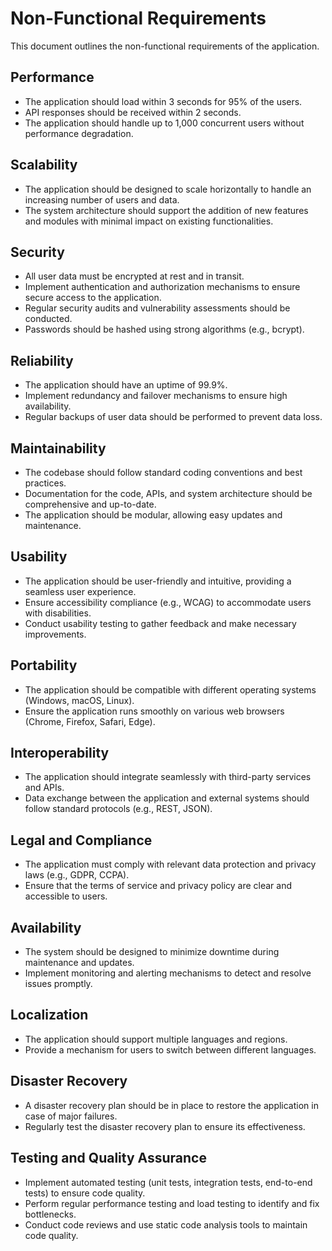 # Non-Functional Requirements

This document outlines the non-functional requirements of the application.

## Performance
- The application should load within 3 seconds for 95% of the users.
- API responses should be received within 2 seconds.
- The application should handle up to 1,000 concurrent users without performance degradation.

## Scalability
- The application should be designed to scale horizontally to handle an increasing number of users and data.
- The system architecture should support the addition of new features and modules with minimal impact on existing functionalities.

## Security
- All user data must be encrypted at rest and in transit.
- Implement authentication and authorization mechanisms to ensure secure access to the application.
- Regular security audits and vulnerability assessments should be conducted.
- Passwords should be hashed using strong algorithms (e.g., bcrypt).

## Reliability
- The application should have an uptime of 99.9%.
- Implement redundancy and failover mechanisms to ensure high availability.
- Regular backups of user data should be performed to prevent data loss.

## Maintainability
- The codebase should follow standard coding conventions and best practices.
- Documentation for the code, APIs, and system architecture should be comprehensive and up-to-date.
- The application should be modular, allowing easy updates and maintenance.

## Usability
- The application should be user-friendly and intuitive, providing a seamless user experience.
- Ensure accessibility compliance (e.g., WCAG) to accommodate users with disabilities.
- Conduct usability testing to gather feedback and make necessary improvements.

## Portability
- The application should be compatible with different operating systems (Windows, macOS, Linux).
- Ensure the application runs smoothly on various web browsers (Chrome, Firefox, Safari, Edge).

## Interoperability
- The application should integrate seamlessly with third-party services and APIs.
- Data exchange between the application and external systems should follow standard protocols (e.g., REST, JSON).

## Legal and Compliance
- The application must comply with relevant data protection and privacy laws (e.g., GDPR, CCPA).
- Ensure that the terms of service and privacy policy are clear and accessible to users.

## Availability
- The system should be designed to minimize downtime during maintenance and updates.
- Implement monitoring and alerting mechanisms to detect and resolve issues promptly.

## Localization
- The application should support multiple languages and regions.
- Provide a mechanism for users to switch between different languages.

## Disaster Recovery
- A disaster recovery plan should be in place to restore the application in case of major failures.
- Regularly test the disaster recovery plan to ensure its effectiveness.

## Testing and Quality Assurance
- Implement automated testing (unit tests, integration tests, end-to-end tests) to ensure code quality.
- Perform regular performance testing and load testing to identify and fix bottlenecks.
- Conduct code reviews and use static code analysis tools to maintain code quality.
